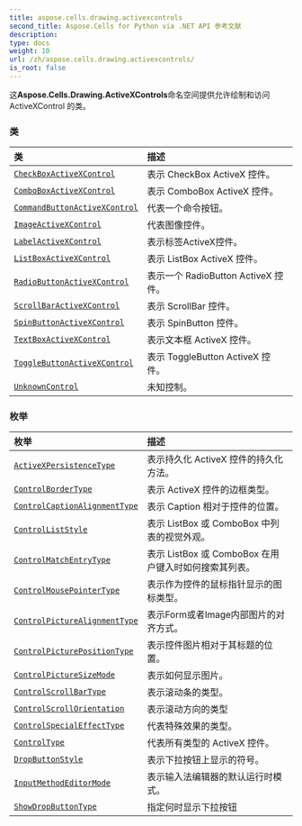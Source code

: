 ```yaml
---
title: aspose.cells.drawing.activexcontrols
second_title: Aspose.Cells for Python via .NET API 参考文献
description:
type: docs
weight: 10
url: /zh/aspose.cells.drawing.activexcontrols/
is_root: false
---
```

这**Aspose.Cells.Drawing.ActiveXControls**命名空间提供允许绘制和访问 ActiveXControl 的类。

### 类
|类|描述|
| :- | :- |
| [`CheckBoxActiveXControl`](/cells/python-net/zh/aspose.cells.drawing.activexcontrols/checkboxactivexcontrol) |表示 CheckBox ActiveX 控件。|
| [`ComboBoxActiveXControl`](/cells/python-net/zh/aspose.cells.drawing.activexcontrols/comboboxactivexcontrol) |表示 ComboBox ActiveX 控件。|
| [`CommandButtonActiveXControl`](/cells/python-net/zh/aspose.cells.drawing.activexcontrols/commandbuttonactivexcontrol) |代表一个命令按钮。|
| [`ImageActiveXControl`](/cells/python-net/zh/aspose.cells.drawing.activexcontrols/imageactivexcontrol) |代表图像控件。|
| [`LabelActiveXControl`](/cells/python-net/zh/aspose.cells.drawing.activexcontrols/labelactivexcontrol) |表示标签ActiveX控件。|
| [`ListBoxActiveXControl`](/cells/python-net/zh/aspose.cells.drawing.activexcontrols/listboxactivexcontrol) |表示 ListBox ActiveX 控件。|
| [`RadioButtonActiveXControl`](/cells/python-net/zh/aspose.cells.drawing.activexcontrols/radiobuttonactivexcontrol) |表示一个 RadioButton ActiveX 控件。|
| [`ScrollBarActiveXControl`](/cells/python-net/zh/aspose.cells.drawing.activexcontrols/scrollbaractivexcontrol) |表示 ScrollBar 控件。|
| [`SpinButtonActiveXControl`](/cells/python-net/zh/aspose.cells.drawing.activexcontrols/spinbuttonactivexcontrol) |表示 SpinButton 控件。|
| [`TextBoxActiveXControl`](/cells/python-net/zh/aspose.cells.drawing.activexcontrols/textboxactivexcontrol) |表示文本框 ActiveX 控件。|
| [`ToggleButtonActiveXControl`](/cells/python-net/zh/aspose.cells.drawing.activexcontrols/togglebuttonactivexcontrol) |表示 ToggleButton ActiveX 控件。|
| [`UnknownControl`](/cells/python-net/zh/aspose.cells.drawing.activexcontrols/unknowncontrol) |未知控制。|


### 枚举
|枚举|描述|
| :- | :- |
| [`ActiveXPersistenceType`](/cells/python-net/zh/aspose.cells.drawing.activexcontrols/activexpersistencetype) |表示持久化 ActiveX 控件的持久化方法。|
| [`ControlBorderType`](/cells/python-net/zh/aspose.cells.drawing.activexcontrols/controlbordertype) |表示 ActiveX 控件的边框类型。|
| [`ControlCaptionAlignmentType`](/cells/python-net/zh/aspose.cells.drawing.activexcontrols/controlcaptionalignmenttype) |表示 Caption 相对于控件的位置。|
| [`ControlListStyle`](/cells/python-net/zh/aspose.cells.drawing.activexcontrols/controlliststyle) |表示 ListBox 或 ComboBox 中列表的视觉外观。|
| [`ControlMatchEntryType`](/cells/python-net/zh/aspose.cells.drawing.activexcontrols/controlmatchentrytype) |表示 ListBox 或 ComboBox 在用户键入时如何搜索其列表。|
| [`ControlMousePointerType`](/cells/python-net/zh/aspose.cells.drawing.activexcontrols/controlmousepointertype) |表示作为控件的鼠标指针显示的图标类型。|
| [`ControlPictureAlignmentType`](/cells/python-net/zh/aspose.cells.drawing.activexcontrols/controlpicturealignmenttype) |表示Form或者Image内部图片的对齐方式。|
| [`ControlPicturePositionType`](/cells/python-net/zh/aspose.cells.drawing.activexcontrols/controlpicturepositiontype) |表示控件图片相对于其标题的位置。|
| [`ControlPictureSizeMode`](/cells/python-net/zh/aspose.cells.drawing.activexcontrols/controlpicturesizemode) |表示如何显示图片。|
| [`ControlScrollBarType`](/cells/python-net/zh/aspose.cells.drawing.activexcontrols/controlscrollbartype) |表示滚动条的类型。|
| [`ControlScrollOrientation`](/cells/python-net/zh/aspose.cells.drawing.activexcontrols/controlscrollorientation) |表示滚动方向的类型|
| [`ControlSpecialEffectType`](/cells/python-net/zh/aspose.cells.drawing.activexcontrols/controlspecialeffecttype) |代表特殊效果的类型。|
| [`ControlType`](/cells/python-net/zh/aspose.cells.drawing.activexcontrols/controltype) |代表所有类型的 ActiveX 控件。|
| [`DropButtonStyle`](/cells/python-net/zh/aspose.cells.drawing.activexcontrols/dropbuttonstyle) |表示下拉按钮上显示的符号。|
| [`InputMethodEditorMode`](/cells/python-net/zh/aspose.cells.drawing.activexcontrols/inputmethodeditormode) |表示输入法编辑器的默认运行时模式。|
| [`ShowDropButtonType`](/cells/python-net/zh/aspose.cells.drawing.activexcontrols/showdropbuttontype) |指定何时显示下拉按钮|


